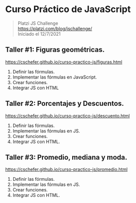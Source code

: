 # Curso Práctico de JavaScript

> Platzi JS Challenge  
> <https://platzi.com/blog/jschallenge/>  
> Iniciado el 12/7/2021

## Taller #1: Figuras geométricas.

<https://cschefer.github.io/curso-practico-js/figuras.html>

1. Definir las fórmulas.
2. Implementar las fórmulas en JavaScript.
3. Crear funciones.
4. Integrar JS con HTML

## Taller #2: Porcentajes y Descuentos.

<https://cschefer.github.io/curso-practico-js/descuento.html>

1.  Definir las fórmulas.
2.  Implementar las fórmulas en JS.
3.  Crear funciones.
4.  Integrar JS con HTML.

## Taller #3: Promedio, mediana y moda.

<https://cschefer.github.io/curso-practico-js/promedio.html>

1.  Definir las fórmulas.
2.  Implementar las fórmulas en JS.
3.  Crear funciones.
4.  Integrar JS con HTML.
